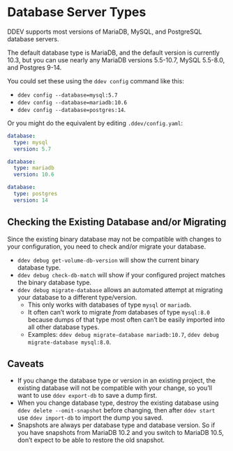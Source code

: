 # Database Server Types

DDEV supports most versions of MariaDB, MySQL, and PostgreSQL database servers.

The default database type is MariaDB, and the default version is currently 10.3, but you can use nearly any MariaDB versions 5.5-10.7, MySQL 5.5-8.0, and Postgres 9-14.

You could set these using the `ddev config` command like this:

- `ddev config --database=mysql:5.7`
- `ddev config --database=mariadb:10.6`
- `ddev config --database=postgres:14`.

Or you might do the equivalent by editing `.ddev/config.yaml`:

```yaml
database:
  type: mysql
  version: 5.7
```

```yaml
database:
  type: mariadb
  version: 10.6
```

```yaml
database:
  type: postgres
  version: 14
```

## Checking the Existing Database and/or Migrating

Since the existing binary database may not be compatible with changes to your configuration, you need to check and/or migrate your database.

* `ddev debug get-volume-db-version` will show the current binary database type.
* `ddev debug check-db-match` will show if your configured project matches the binary database type.
* `ddev debug migrate-database` allows an automated attempt at migrating your database to a different type/version.
    * This only works with databases of type `mysql` or `mariadb`.
    * It often can’t work to migrate *from* databases of type `mysql:8.0` because dumps of that type most often can’t be easily imported into all other database types.
    * Examples: `ddev debug migrate-database mariadb:10.7`, `ddev debug migrate-database mysql:8.0`.

## Caveats

* If you change the database type or version in an existing project, the existing database will not be compatible with your change, so you’ll want to use `ddev export-db` to save a dump first.
* When you change database type, destroy the existing database using `ddev delete --omit-snapshot` before changing, then after `ddev start` use `ddev import-db` to import the dump you saved.
* Snapshots are always per database type and database version. So if you have snapshots from MariaDB 10.2 and you switch to MariaDB 10.5, don’t expect to be able to restore the old snapshot.
